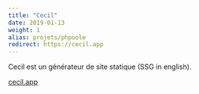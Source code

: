 ```yaml
---
title: "Cecil"
date: 2019-01-13
weight: 1
alias: projets/phpoole
redirect: https://cecil.app
---
```

Cecil est un générateur de site statique (SSG in english).

[cecil.app](https://cecil.app)
